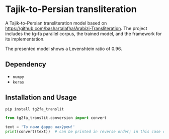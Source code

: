 # Tajik-to-Persian transliteration

A Tajik-to-Persian transliteration model based on https://github.com/bashartalafha/Arabizi-Transliteration. The project includes the tg-fa parallel corpus, the trained model, and the framework for its implementation.

The presented model shows a Levenshtein ratio of 0.96.

## Dependency
- `numpy`
- `keras`

## Installation and Usage
```py
pip install tg2fa_translit

from tg2fa_translit.conversion import convert

text = 'То ғами фардо нахӯрем!'
print(convert(text))  # can be printed in reverse order; in this case copy-paste the output or write directly to a file
```
